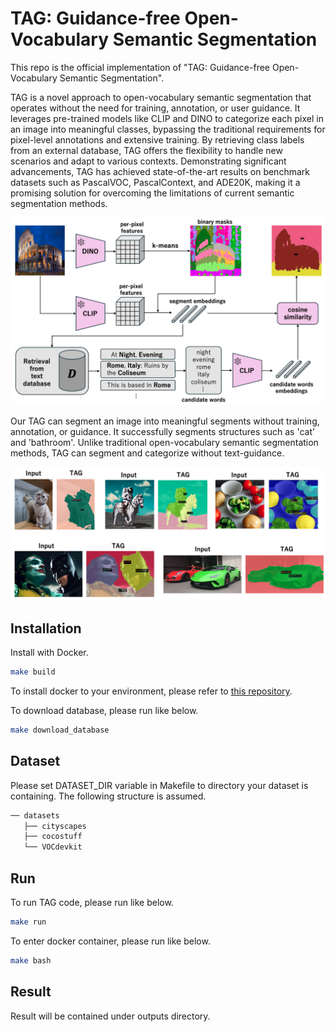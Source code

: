 # TAG: Guidance-free Open-Vocabulary Semantic Segmentation
This repo is the official implementation of "TAG: Guidance-free Open-Vocabulary Semantic Segmentation".

TAG is a novel approach to open-vocabulary semantic segmentation that operates without the need for
training, annotation, or user guidance. It leverages pre-trained models like CLIP and DINO to
categorize each pixel in an image into meaningful classes, bypassing the traditional requirements for
pixel-level annotations and extensive training. By retrieving class labels from an external database,
TAG offers the flexibility to handle new scenarios and adapt to various contexts. Demonstrating
significant advancements, TAG has achieved state-of-the-art results on benchmark datasets such as
PascalVOC, PascalContext, and ADE20K, making it a promising solution for overcoming the limitations
of current semantic segmentation methods.

![Alt text](resources/overview.png)


Our TAG can segment an image into meaningful segments without training, annotation, or guidance.
It successfully segments structures such as 'cat' and 'bathroom'. Unlike traditional open-vocabulary
semantic segmentation methods, TAG can segment and categorize without text-guidance.

![Alt text](resources/open_vocabulary.png)

## Installation

Install with Docker.

```sh
make build
```

To install docker to your environment, please refer to [this repository](https://github.com/Valkyrja3607/docker-template).

To download database, please run like below.

```sh
make download_database
```

## Dataset

Please set DATASET_DIR variable in Makefile to directory your dataset is containing.
The following structure is assumed.

```sh
── datasets
   ├── cityscapes
   ├── cocostuff
   └── VOCdevkit
```

## Run

To run TAG code, please run like below.

```sh
make run
```

To enter docker container, please run like below.

```sh
make bash
```

## Result

Result will be contained under outputs directory.

